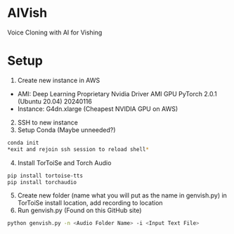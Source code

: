 # AIVish
Voice Cloning with AI for Vishing

# Setup
 1. Create new instance in AWS
  - AMI: Deep Learning Proprietary Nvidia Driver AMI GPU PyTorch 2.0.1 (Ubuntu 20.04) 20240116
  - Instance: G4dn.xlarge (Cheapest NVIDIA GPU on AWS)
 2. SSH to new instance
 3. Setup Conda (Maybe unneeded?)
```bash
conda init
*exit and rejoin ssh session to reload shell*
```
 4. Install TorToiSe and Torch Audio
```bash
pip install tortoise-tts
pip install torchaudio
```
 5. Create new folder (name what you will put as the name in genvish.py) in TorToiSe install location, add recording to location
 5. Run genvish.py (Found on this GitHub site)
```bash
python genvish.py -n <Audio Folder Name> -i <Input Text File>
```

